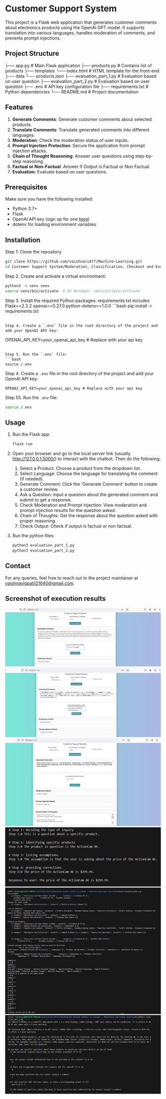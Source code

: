 # Customer Support System

This project is a Flask web application that generates customer comments about electronics products using the OpenAI GPT model. It supports translation into various languages, handles moderation of comments, and prevents prompt injections.

## Project Structure

├── app.py # Main Flask application 
├── products.py # Contains list of products 
├── templates
    └── index.html # HTML template for the front-end 
├── data
    └── products.json
├── evaluation_part_1.py # Evaluation based on user question
├── evaluation_part_2.py # Evaluation based on user question
├── .env # API key configuration file 
├── requirements.txt # Python dependencies 
└── README.md # Project documentation


## Features

1. **Generate Comments**: Generate customer comments about selected products.
2. **Translate Comments**: Translate generated comments into different languages.
3. **Moderation**: Check the moderation status of user inputs.
4. **Prompt Injection Protection**: Secure the application from prompt injection attacks.
5. **Chain of Thought Reasoning**: Answer user questions using step-by-step reasoning.
6. **Factual or Non-Factual**: Answer if Output is Factual or Non Factual.
7. **Evaluation**:  Evaluate based on user questions.

## Prerequisites

Make sure you have the following installed:
- Python 3.7+
- Flask
- OpenAI API key (sign up for one [here](https://beta.openai.com/signup/))
- dotenv for loading environment variables

## Installation

Step 1: Clone the repository

```bash
git clone https://github.com/vaishnavi477/Machine-Learning.git
cd Customer Support System/Moderation, Classification, Checkout and Evaluation/
```

Step 2. Create and activate a virtual environment:
   ```bash
   python3 -m venv venv
   source venv/bin/activate  # On Windows: venv\Scripts\activate
   ```

Step 3. Install the required Python packages:
   requirements.txt includes
    Flask==2.3.2
    openai==0.27.0
    python-dotenv==1.0.0
    ```bash
   pip install -r requirements.txt
   ```

Step 4. Create a `.env` file in the root directory of the project and add your OpenAI API key:
   ```
   OPENAI_API_KEY=your_openai_api_key # Replace with your api key
   ```

Step 5. Run the `.env` file:
   ```bash
   source /.env
   ```
   
Step 4. Create a `.env` file in the root directory of the project and add your OpenAI API key:
   ```
   OPENAI_API_KEY=your_openai_api_key # Replace with your api key
   ```

Step 55. Run the `.env` file:
   ```bash
   source /.env
   ```
   
## Usage

1. Run the Flask app:
   ```bash
   flask run
   ```

2. Open your browser and go to the local server link (usually http://127.0.0.1:5000/) to interact with the chatbot. Then do the following:

    1. Select a Product: Choose a product from the dropdown list.
    2. Select Language: Choose the language for translating the comment (if needed).
    3. Generate Comment: Click the 'Generate Comment' button to create a customer review.
    4. Ask a Question: Input a question about the generated comment and submit to get a response.
    5. Check Moderation and Prompt Injection: View moderation and prompt injection results for the question asked.
    6. Chain of Thoughts: Get the response about the question asked with proper reasoning.
    7. Check Output: Check if output is factual or non factual.

3. Run the python files:
    ```bash
    python3 evaluation_part_1.py
    python3 evaluation_part_2.py
    ```

## Contact
For any queries, feel free to reach out to the project maintainer at vaishnavigpatil21640@gmail.com.

## Screenshot of execution results

![alt text](Execution_1.png)
![alt text](Execution_2.png)
![alt text](Execution_3.png)
![alt text](Execution_4.png)
![alt text](Execution_5.png)
![alt text](Execution_6.png)
